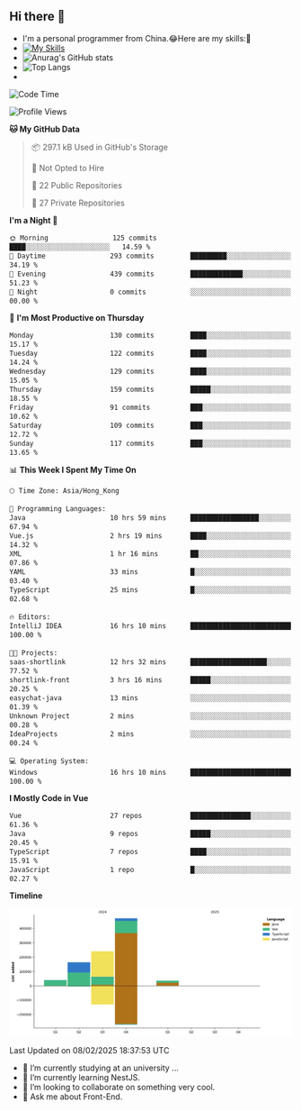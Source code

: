 ## Hi there 👋
- I'm a personal programmer from China.😂Here are my skills:🤔
- [![My Skills](https://skillicons.dev/icons?i=js,html,css,vue,typescript,java,golang)](https://skillicons.dev)
- ![Anurag's GitHub stats](https://github-readme-stats.vercel.app/api?username=FluffyChi-Xing&count_private=true&show_icons=true&theme=radical)
- ![Top Langs](https://github-readme-stats.vercel.app/api/top-langs/?username=FluffyChi-Xing)
- <!--START_SECTION:waka-->
![Code Time](http://img.shields.io/badge/Code%20Time-1%2C090%20hrs%203%20mins-blue)

![Profile Views](http://img.shields.io/badge/Profile%20Views-11-blue)

**🐱 My GitHub Data** 

> 📦 297.1 kB Used in GitHub's Storage 
 > 
> 🚫 Not Opted to Hire
 > 
> 📜 22 Public Repositories 
 > 
> 🔑 27 Private Repositories 
 > 
**I'm a Night 🦉** 

```text
🌞 Morning                125 commits         ████░░░░░░░░░░░░░░░░░░░░░   14.59 % 
🌆 Daytime                293 commits         █████████░░░░░░░░░░░░░░░░   34.19 % 
🌃 Evening                439 commits         █████████████░░░░░░░░░░░░   51.23 % 
🌙 Night                  0 commits           ░░░░░░░░░░░░░░░░░░░░░░░░░   00.00 % 
```
📅 **I'm Most Productive on Thursday** 

```text
Monday                   130 commits         ████░░░░░░░░░░░░░░░░░░░░░   15.17 % 
Tuesday                  122 commits         ████░░░░░░░░░░░░░░░░░░░░░   14.24 % 
Wednesday                129 commits         ████░░░░░░░░░░░░░░░░░░░░░   15.05 % 
Thursday                 159 commits         █████░░░░░░░░░░░░░░░░░░░░   18.55 % 
Friday                   91 commits          ███░░░░░░░░░░░░░░░░░░░░░░   10.62 % 
Saturday                 109 commits         ███░░░░░░░░░░░░░░░░░░░░░░   12.72 % 
Sunday                   117 commits         ███░░░░░░░░░░░░░░░░░░░░░░   13.65 % 
```


📊 **This Week I Spent My Time On** 

```text
🕑︎ Time Zone: Asia/Hong_Kong

💬 Programming Languages: 
Java                     10 hrs 59 mins      █████████████████░░░░░░░░   67.94 % 
Vue.js                   2 hrs 19 mins       ████░░░░░░░░░░░░░░░░░░░░░   14.32 % 
XML                      1 hr 16 mins        ██░░░░░░░░░░░░░░░░░░░░░░░   07.86 % 
YAML                     33 mins             █░░░░░░░░░░░░░░░░░░░░░░░░   03.40 % 
TypeScript               25 mins             █░░░░░░░░░░░░░░░░░░░░░░░░   02.68 % 

🔥 Editors: 
IntelliJ IDEA            16 hrs 10 mins      █████████████████████████   100.00 % 

🐱‍💻 Projects: 
saas-shortlink           12 hrs 32 mins      ███████████████████░░░░░░   77.52 % 
shortlink-front          3 hrs 16 mins       █████░░░░░░░░░░░░░░░░░░░░   20.25 % 
easychat-java            13 mins             ░░░░░░░░░░░░░░░░░░░░░░░░░   01.39 % 
Unknown Project          2 mins              ░░░░░░░░░░░░░░░░░░░░░░░░░   00.28 % 
IdeaProjects             2 mins              ░░░░░░░░░░░░░░░░░░░░░░░░░   00.24 % 

💻 Operating System: 
Windows                  16 hrs 10 mins      █████████████████████████   100.00 % 
```

**I Mostly Code in Vue** 

```text
Vue                      27 repos            ███████████████░░░░░░░░░░   61.36 % 
Java                     9 repos             █████░░░░░░░░░░░░░░░░░░░░   20.45 % 
TypeScript               7 repos             ████░░░░░░░░░░░░░░░░░░░░░   15.91 % 
JavaScript               1 repo              █░░░░░░░░░░░░░░░░░░░░░░░░   02.27 % 
```



**Timeline**

![Lines of Code chart](https://raw.githubusercontent.com/FluffyChi-Xing/FluffyChi-Xing/main/assets/bar_graph.png)


 Last Updated on 08/02/2025 18:37:53 UTC
<!--END_SECTION:waka-->
- 🔭 I’m currently studying at an university ...
- 🌱 I’m currently learning NestJS.
- 👯 I’m looking to collaborate on something very cool.
- 💬 Ask me about Front-End.
